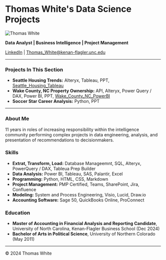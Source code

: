 # Thomas White's Data Science Projects

![Thomas White](https://github.com/TWhite-Git/Data_Science/assets/125609320/5cd66e54-408c-4e70-b7cd-d280243cae1b)



**Data Analyst | Business Intelligence | Project Management**

[LinkedIn](https://linkedin.com/in/Capt-Thomas-White) | [Thomas_White@kenan-flagler.unc.edu](mailto:Thomas_White@kenan-flagler.unc.edu)

---
### Projects In This Section
- **Seattle Housing Trends:** Alteryx, Tableau, PPT, [Seattle_Housing_Tableau](https://public.tableau.com/app/profile/thomas.white7591/viz/Seattle_Housing_Trends/Dashboard1?publish=yes)
- **Wake County, NC Property Ownership:** API, Alteryx, Power Query / DAX, Power BI, PPT, [Wake_County_NC_PowerBI](https://app.powerbi.com/groups/me/reports/cd917d11-a06d-48d9-8a7a-5ca0a435cbed/add663d01077880836a3?experience=power-bi)
- **Soccer Star Career Analysis:** Python, PPT

- ---
### About Me

11 years in roles of increasing responsibility within the intelligence community performing complex projects in data engineering, analysis, and presentation of recommendations to decisionmakers. 

### Skills

- **Extrat, Transform, Load:** Database Manageemnt, SQL, Alteryx, PowerQuery / DAX, Tableua Prep Builder
- **Data Analysis:** Power BI, Tableau, SAS, Palantir, Excel
- **Programming:** Python, HTML, CSS, Markdown
- **Project Management:** PMP Certified, Teams, SharePoint, Jira, Confluence
- **Modeling:** System and Process Engineering, Visio, Lucid, Draw.io
- **Accounting Software:** Sage 50, QuickBooks Online, ProConnect

### Education

- **Master of Accounting in Financial Analysis and Reporting Candidate**, University of North Carolina, Kenan-Flagler Business School (Dec 2024)
- **Bachelor of Arts in Political Science**, University of Northern Colorado (May 2011)

---

&copy; 2024 Thomas White
